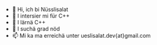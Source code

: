 - 👋 Hi, ich bi Nüsslisalat
- 👀 I intersier mi für C++
- 🌱 I lärnä C++
- 💞️ I suchä grad nöd
- 📫 Mi ka ma erreichä unter ueslisalat.dev{at}gmail.com

<!---
Nueslisalat/Nueslisalat is a ✨ special ✨ repository because its `README.md` (this file) appears on your GitHub profile.
You can click the Preview link to take a look at your changes.
--->
